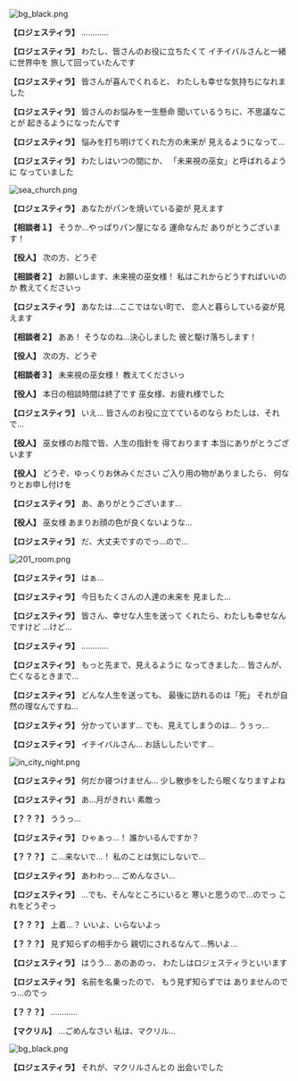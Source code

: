 
![bg_black.png](../images/backgrounds/bg_black.png)

**【ロジェスティラ】**
…………

**【ロジェスティラ】**
わたし、皆さんのお役に立ちたくて
イチイバルさんと一緒に世界中を
旅して回っていたんです

**【ロジェスティラ】**
皆さんが喜んでくれると、
わたしも幸せな気持ちになれました

**【ロジェスティラ】**
皆さんのお悩みを一生懸命
聞いているうちに、不思議なことが
起きるようになったんです

**【ロジェスティラ】**
悩みを打ち明けてくれた方の未来が
見えるようになって…

**【ロジェスティラ】**
わたしはいつの間にか、
「未来視の巫女」と呼ばれるように
なっていました

![sea_church.png](../images/backgrounds/sea_church.png)

**【ロジェスティラ】**
あなたがパンを焼いている姿が
見えます

**【相談者１】**
そうか…やっぱりパン屋になる
運命なんだ
ありがとうございます！

**【役人】**
次の方、どうぞ

**【相談者２】**
お願いします、未来視の巫女様！
私はこれからどうすればいいのか
教えてくださいっ

**【ロジェスティラ】**
あなたは…ここではない町で、
恋人と暮らしている姿が見えます

**【相談者２】**
ああ！
そうなのね…決心しました
彼と駆け落ちします！

**【役人】**
次の方、どうぞ

**【相談者３】**
未来視の巫女様！
教えてくださいっ

**【役人】**
本日の相談時間は終了です
巫女様、お疲れ様でした

**【ロジェスティラ】**
いえ…
皆さんのお役に立てているのなら
わたしは、それで…

**【役人】**
巫女様のお陰で皆、人生の指針を
得ております
本当にありがとうございます

**【役人】**
どうぞ、ゆっくりお休みください
ご入り用の物がありましたら、
何なりとお申し付けを

**【ロジェスティラ】**
あ、ありがとうございます…

**【役人】**
巫女様
あまりお顔の色が良くないような…

**【ロジェスティラ】**
だ、大丈夫ですのでっ…ので…

![201_room.png](../images/backgrounds/201_room.png)

**【ロジェスティラ】**
はぁ…

**【ロジェスティラ】**
今日もたくさんの人達の未来を
見ました…

**【ロジェスティラ】**
皆さん、幸せな人生を送って
くれたら、わたしも幸せなんですけど
…けど…

**【ロジェスティラ】**
…………

**【ロジェスティラ】**
もっと先まで、見えるように
なってきました…
皆さんが、亡くなるときまで…

**【ロジェスティラ】**
どんな人生を送っても、
最後に訪れるのは「死」
それが自然の理なんですね…

**【ロジェスティラ】**
分かっています…
でも、見えてしまうのは…
うぅっ…

**【ロジェスティラ】**
イチイバルさん…
お話ししたいです…

![in_city_night.png](../images/backgrounds/in_city_night.png)

**【ロジェスティラ】**
何だか寝つけません…
少し散歩をしたら眠くなりますよね

**【ロジェスティラ】**
あ…月がきれい
素敵っ

**【？？？】**
ううっ…

**【ロジェスティラ】**
ひゃぁっ…！
誰かいるんですか？

**【？？？】**
こ…来ないで…！
私のことは気にしないで…

**【ロジェスティラ】**
あわわっ…
ごめんなさい…

**【ロジェスティラ】**
…でも、そんなところにいると
寒いと思うので…のでっ
これをどうぞっ

**【？？？】**
上着…？
いいよ、いらないよっ

**【？？？】**
見ず知らずの相手から
親切にされるなんて…怖いよ…

**【ロジェスティラ】**
はうう…
あのあのっ、
わたしはロジェスティラといいます

**【ロジェスティラ】**
名前を名乗ったので、
もう見ず知らずでは
ありませんのでっ…のでっ

**【？？？】**
…………

**【マクリル】**
…ごめんなさい
私は、マクリル…

![bg_black.png](../images/backgrounds/bg_black.png)

**【ロジェスティラ】**
それが、マクリルさんとの
出会いでした
